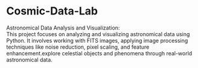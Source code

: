 # Cosmic-Data-Lab
Astronomical Data Analysis and Visualization: 
<br>
This project focuses on analyzing and visualizing astronomical data using Python. It involves working with FITS images, applying image processing techniques like noise reduction, pixel scaling, and feature enhancement.explore celestial objects and phenomena through real-world astronomical data.


